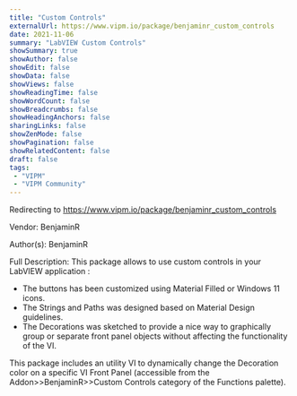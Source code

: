 ```yaml
---
title: "Custom Controls"
externalUrl: https://www.vipm.io/package/benjaminr_custom_controls
date: 2021-11-06
summary: "LabVIEW Custom Controls"
showSummary: true
showAuthor: false
showEdit: false
showData: false
showViews: false
showReadingTime: false
showWordCount: false
showBreadcrumbs: false
showHeadingAnchors: false
sharingLinks: false
showZenMode: false
showPagination: false
showRelatedContent: false
draft: false
tags:
 - "VIPM"
 - "VIPM Community"
---
```


Redirecting to https://www.vipm.io/package/benjaminr_custom_controls

Vendor: BenjaminR

Author(s): BenjaminR
 
Full Description:
This package allows to use custom controls in your LabVIEW application :
- The buttons has been customized using Material Filled or Windows 11 icons.
- The Strings and Paths was designed based on Material Design guidelines.
- The Decorations was sketched to provide a nice way to graphically group or separate front panel objects without affecting the functionality of the VI. 

This package includes an utility VI to dynamically change the Decoration color on a specific VI Front Panel (accessible from the Addon>>BenjaminR>>Custom Controls category of the Functions palette).